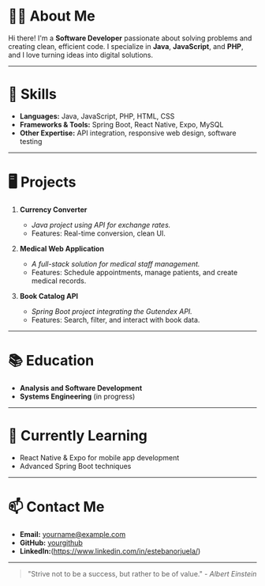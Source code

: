# 🙋‍♂️ About Me

Hi there! I'm a **Software Developer** passionate about solving problems and creating clean, efficient code. I specialize in **Java**, **JavaScript**, and **PHP**, and I love turning ideas into digital solutions.

---

# 🚀 Skills

- **Languages:** Java, JavaScript, PHP, HTML, CSS
- **Frameworks & Tools:** Spring Boot, React Native, Expo, MySQL
- **Other Expertise:** API integration, responsive web design, software testing

---

# 🖥️ Projects

1. **Currency Converter**
   - *Java project using API for exchange rates.*
   - Features: Real-time conversion, clean UI.

2. **Medical Web Application**
   - *A full-stack solution for medical staff management.*
   - Features: Schedule appointments, manage patients, and create medical records.

3. **Book Catalog API**
   - *Spring Boot project integrating the Gutendex API.*
   - Features: Search, filter, and interact with book data.

---

# 📚 Education

- **Analysis and Software Development**
- **Systems Engineering** (in progress)

---

# 🌱 Currently Learning

- React Native & Expo for mobile app development
- Advanced Spring Boot techniques

---

# 📫 Contact Me

- **Email:** yourname@example.com
- **GitHub:** [yourgithub](https://github.com/yourusername)
- **LinkedIn:**(https://www.linkedin.com/in/estebanorjuela/)

---

> "Strive not to be a success, but rather to be of value." - *Albert Einstein*

